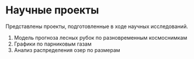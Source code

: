 # Научные проекты
Представлены проекты, подготовленные в ходе научных исследований.

1. Модель прогноза лесных рубок по разновременным космоснимкам
2. Графики по парниковым газам
3. Анализ распределения озер по размерам